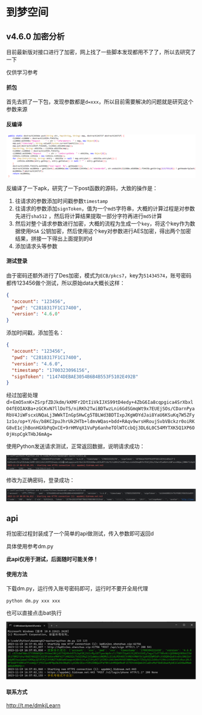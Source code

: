 # 到梦空间

## v4.6.0 加密分析

目前最新版对接口进行了加密，网上找了一些脚本发现都用不了了，所以去研究了一下

仅供学习参考

#### 抓包

首先去抓了一下包，发现参数都是`d=xxx`，所以目前需要解决的问题就是研究这个参数来源

#### 反编译

![1700321744163](./img/1700321744163.png)

反编译了一下apk，研究了一下post函数的源码，大致的操作是：

1. 往请求的参数添加时间戳参数`timestamp`
2. 往请求的参数添加`signToken`，值为一个`md5`字符串，大概的计算过程是对参数先进行`sha512`
   ，然后将计算结果提取一部分字符再进行`md5`计算
3. 然后对整个请求参数进行加密，大概的流程为生成一个`key`，将这个key作为数据使用`RSA`
   公钥加密，然后使用这个key对参数进行AES加密，得出两个加密结果，拼接一下得出上面提到的d
4. 添加请求头等参数

#### 测试登录

由于密码还额外进行了Des加密，模式为`ECB/pkcs7`，key为`51434574`，账号密码都传123456做个测试，所以原始data大概长这样：

```json
{
  "account": "123456",
  "pwd": "C2818317F1C17400",
  "version": '4.6.0'
}
```

添加时间戳，添加签名：

```json
{
  "account": "123456",
  "pwd": "C2818317F1C17400",
  "version": "4.6.0",
  "timestamp": "1700323096156",
  "signToken": "11474DEBAE3054B6B4B553F5102E492B"
}
```

经过加密处理d=`EmO5xnK+ZSrpfZDJkdm/kKMFr2DtIiVkIJXS99tD4edy+4ZbG6Ia8cqpgica4SrXbxlO4fEOIAXBa+zGCKvN7llDoT5/niRKh2TwiBDTwzLni6GdSGmqWt9x7EUEjSOs/CDarnPyaRbV4JiWFscxUNQaLj3WWkTInGpSHwCg5TBLWd3BDTIxpJKgWOYdJai8YaU6KSuKq7W5ZFy1z1o/op+Y/6v/b8KC2puJhrUk2HTb+ldmvWQas+bdd+RAqv9wrsHRoujSvbVBckzr0oiRKG8vE1cjhBonHGXbPqQxCE+9rHMVqX1VuPp6anheTOlWTCcbQj3DL6L0C54MYTXK5Q1XP6O0jHspCgkTHbJ6mAg=`

使用Python发送请求测试，正常返回数据，说明请求成功：

![1700323450256](./img/1700323450256.png)

修改为正确密码，登录成功：

![1700323533546](./img/1700323533546.png)

## api

将加密过程封装成了一个简单的api做测试，传入参数即可返回d

具体使用参考dm.py

**此api仅用于测试，后面随时可能关停！**

#### 使用方法

下载dm.py，运行传入账号密码即可，运行时不要开全局代理

`python dm.py xxx xxx`

也可以直接点击bat执行

![img.png](./img/run.png)

#### 联系方式

http://t.me/dmkjLearn